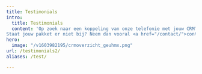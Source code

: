 ```yaml
---
title: Testimonials
intro:
  title: Testimonials
  content: 'Op zoek naar een koppeling van onze telefonie met jouw CRM? Bekijk dan in onderstaand overzicht met welke pakketten we nu al een koppeling hebben.<br> 
Staat jouw pakket er niet bij? Neem dan vooral <a href="/contact/">contact</a> met ons op, want dan onderzoeken we de mogelijkheid om ook jouw pakket zo snel mogelijk aan de lijst toe te voegen.'
hero:
  image: "/v1603982195/crmoverzicht_geuhmx.png"
url: /testimonials2/
aliases: /test/

---
```


